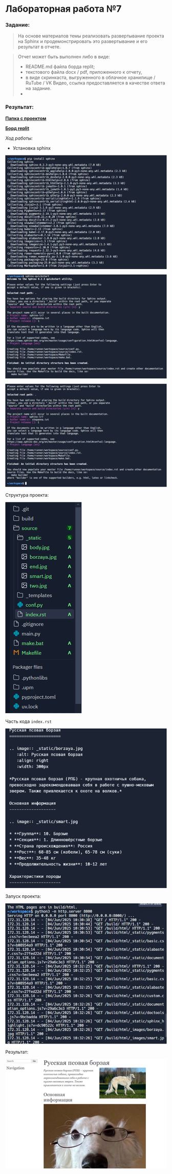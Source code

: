 # Лабораторная работа №7
### Задание:
> На основе материалов темы реализовать развертывание проекта на Sphinx и продемонстрировать это развертывание и его результат в отчете. 

> Отчет может быть выполнен либо в виде:
>- README.md файла борда replit;
>- текстового файла docx / pdf, приложенного к отчету, 
>- в виде скринкаста, выгруженного в облачное хранилище / RuTube / VK Видео, ссылка предоставляется в качестве ответа на задание.
>- 
### Результат:

[**Папка с проектом**](https://github.com/Stepanova-Anna/Programming-2/blob/main/LR7-4sem/LR7-prog.zip)

[**Борд replit**](https://replit.com/@stepanna/LR7-prog#source/index.rst)

*Ход работы:*
- Установка sphinx

![Лабораторная работа 7](https://github.com/Stepanova-Anna/Programming-2/blob/main/LR7-4sem/2.png)

![Лабораторная работа 7](https://github.com/Stepanova-Anna/Programming-2/blob/main/LR7-4sem/1.png)

![Лабораторная работа 7](https://github.com/Stepanova-Anna/Programming-2/blob/main/LR7-4sem/3.png)

Структура проекта:

![Лабораторная работа 7](https://github.com/Stepanova-Anna/Programming-2/blob/main/LR7-4sem/6.png)

Часть кода `index.rst`

![Лабораторная работа 7](https://github.com/Stepanova-Anna/Programming-2/blob/main/LR7-4sem/5.png)

Запуск проекта:

![Лабораторная работа 7](https://github.com/Stepanova-Anna/Programming-2/blob/main/LR7-4sem/4.png)

Результат:

![Лабораторная работа 7](https://github.com/Stepanova-Anna/Programming-2/blob/main/LR7-4sem/site.png)

